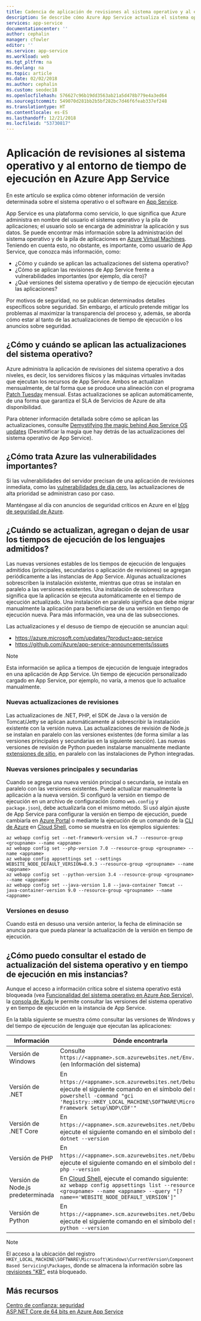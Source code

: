 ```yaml
---
title: Cadencia de aplicación de revisiones al sistema operativo y al entorno de tiempo de ejecución en Azure App Service | Microsoft Docs
description: Se describe cómo Azure App Service actualiza el sistema operativo y los tiempos de ejecución, además de cómo se pueden obtener anuncios de actualización.
services: app-service
documentationcenter: ''
author: cephalin
manager: cfowler
editor: ''
ms.service: app-service
ms.workload: web
ms.tgt_pltfrm: na
ms.devlang: na
ms.topic: article
ms.date: 02/02/2018
ms.author: cephalin
ms.custom: seodec18
ms.openlocfilehash: 576627c96b19dd3563ab21a5d478b779e4a3ed64
ms.sourcegitcommit: 549070d281bb2b5bf282bc7d46f6feab337ef248
ms.translationtype: HT
ms.contentlocale: es-ES
ms.lasthandoff: 12/21/2018
ms.locfileid: "53730817"
---
```

# <a name="os-and-runtime-patching-in-azure-app-service"></a>Aplicación de revisiones al sistema operativo y al entorno de tiempo de ejecución en Azure App Service

En este artículo se explica cómo obtener información de versión determinada sobre el sistema operativo o el software en [App Service](overview.md). 

App Service es una plataforma como servicio, lo que significa que Azure administra en nombre del usuario el sistema operativo y la pila de aplicaciones; el usuario solo se encarga de administrar la aplicación y sus datos. Se puede encontrar más información sobre la administración del sistema operativo y de la pila de aplicaciones en [Azure Virtual Machines](https://docs.microsoft.com/azure/virtual-machines/). Teniendo en cuenta esto, no obstante, es importante, como usuario de App Service, que conozca más información, como:

-   ¿Cómo y cuándo se aplican las actualizaciones del sistema operativo?
-   ¿Cómo se aplican las revisiones de App Service frente a vulnerabilidades importantes (por ejemplo, día cero)?
-   ¿Qué versiones del sistema operativo y de tiempo de ejecución ejecutan las aplicaciones?

Por motivos de seguridad, no se publican determinados detalles específicos sobre seguridad. Sin embargo, el artículo pretende mitigar los problemas al maximizar la transparencia del proceso y, además, se aborda cómo estar al tanto de las actualizaciones de tiempo de ejecución o los anuncios sobre seguridad.

## <a name="how-and-when-are-os-updates-applied"></a>¿Cómo y cuándo se aplican las actualizaciones del sistema operativo?

Azure administra la aplicación de revisiones del sistema operativo a dos niveles, es decir, los servidores físicos y las máquinas virtuales invitadas que ejecutan los recursos de App Service. Ambos se actualizan mensualmente, de tal forma que se produce una alineación con el programa [Patch Tuesday](https://technet.microsoft.com/security/bulletins.aspx) mensual. Estas actualizaciones se aplican automáticamente, de una forma que garantiza el SLA de Servicios de Azure de alta disponibilidad. 

Para obtener información detallada sobre cómo se aplican las actualizaciones, consulte [Demystifying the magic behind App Service OS updates](https://blogs.msdn.microsoft.com/appserviceteam/2018/01/18/demystifying-the-magic-behind-app-service-os-updates/) (Desmitificar la magia que hay detrás de las actualizaciones del sistema operativo de App Service).

## <a name="how-does-azure-deal-with-significant-vulnerabilities"></a>¿Cómo trata Azure las vulnerabilidades importantes?

Si las vulnerabilidades del servidor precisan de una aplicación de revisiones inmediata, como las [vulnerabilidades de día cero](https://wikipedia.org/wiki/Zero-day_(computing)), las actualizaciones de alta prioridad se administran caso por caso.

Manténgase al día con anuncios de seguridad críticos en Azure en el [blog de seguridad de Azure](https://azure.microsoft.com/blog/topics/security/). 

## <a name="when-are-supported-language-runtimes-updated-added-or-deprecated"></a>¿Cuándo se actualizan, agregan o dejan de usar los tiempos de ejecución de los lenguajes admitidos?

Las nuevas versiones estables de los tiempos de ejecución de lenguajes admitidos (principales, secundarios o aplicación de revisiones) se agregan periódicamente a las instancias de App Service. Algunas actualizaciones sobrescriben la instalación existente, mientras que otras se instalan en paralelo a las versiones existentes. Una instalación de sobrescritura significa que la aplicación se ejecuta automáticamente en el tiempo de ejecución actualizado. Una instalación en paralelo significa que debe migrar manualmente la aplicación para beneficiarse de una versión en tiempo de ejecución nueva. Para más información, vea una de las subsecciones.

Las actualizaciones y el desuso de tiempo de ejecución se anuncian aquí:

- https://azure.microsoft.com/updates/?product=app-service 
- https://github.com/Azure/app-service-announcements/issues

> [!NOTE] 
> Esta información se aplica a tiempos de ejecución de lenguaje integrados en una aplicación de App Service. Un tiempo de ejecución personalizado cargado en App Service, por ejemplo, no varía, a menos que lo actualice manualmente.
>
>

### <a name="new-patch-updates"></a>Nuevas actualizaciones de revisiones

Las actualizaciones de .NET, PHP, el SDK de Java o la versión de Tomcat/Jetty se aplican automáticamente al sobrescribir la instalación existente con la versión nueva. Las actualizaciones de revisión de Node.js se instalan en paralelo con las versiones existentes (de forma similar a las versiones principales y secundarias en la siguiente sección). Las nuevas versiones de revisión de Python pueden instalarse manualmente mediante [extensiones de sitio](https://www.siteextensions.net/packages?q=Tags%3A%22python%22), en paralelo con las instalaciones de Python integradas.

### <a name="new-major-and-minor-versions"></a>Nuevas versiones principales y secundarias

Cuando se agrega una nueva versión principal o secundaria, se instala en paralelo con las versiones existentes. Puede actualizar manualmente la aplicación a la nueva versión. Si configuró la versión en tiempo de ejecución en un archivo de configuración (como `web.config` y `package.json`), debe actualizarla con el mismo método. Si usó algún ajuste de App Service para configurar la versión en tiempo de ejecución, puede cambiarla en [Azure Portal](https://portal.azure.com) o mediante la ejecución de un comando de la [CLI de Azure](https://docs.microsoft.com/cli/azure/get-started-with-azure-cli) en [Cloud Shell](../cloud-shell/overview.md), como se muestra en los ejemplos siguientes:

```azurecli-interactive
az webapp config set --net-framework-version v4.7 --resource-group <groupname> --name <appname>
az webapp config set --php-version 7.0 --resource-group <groupname> --name <appname>
az webapp config appsettings set --settings WEBSITE_NODE_DEFAULT_VERSION=8.9.3 --resource-group <groupname> --name <appname>
az webapp config set --python-version 3.4 --resource-group <groupname> --name <appname>
az webapp config set --java-version 1.8 --java-container Tomcat --java-container-version 9.0 --resource-group <groupname> --name <appname>
```

### <a name="deprecated-versions"></a>Versiones en desuso  

Cuando está en desuso una versión anterior, la fecha de eliminación se anuncia para que pueda planear la actualización de la versión en tiempo de ejecución. 

## <a name="how-can-i-query-os-and-runtime-update-status-on-my-instances"></a>¿Cómo puedo consultar el estado de actualización del sistema operativo y en tiempo de ejecución en mis instancias?  

Aunque el acceso a información crítica sobre el sistema operativo está bloqueada (vea [Funcionalidad del sistema operativo en Azure App Service](operating-system-functionality.md)), la [consola de Kudu](https://github.com/projectkudu/kudu/wiki/Kudu-console) le permite consultar las versiones del sistema operativo y en tiempo de ejecución en la instancia de App Service. 

En la tabla siguiente se muestra cómo consultar las versiones de Windows y del tiempo de ejecución de lenguaje que ejecutan las aplicaciones:

| Información | Dónde encontrarla | 
|-|-|
| Versión de Windows | Consulte `https://<appname>.scm.azurewebsites.net/Env.cshtml` (en Información del sistema) |
| Versión de .NET | En `https://<appname>.scm.azurewebsites.net/DebugConsole`, ejecute el siguiente comando en el símbolo del sistema: <br>`powershell -command "gci 'Registry::HKEY_LOCAL_MACHINE\SOFTWARE\Microsoft\Net Framework Setup\NDP\CDF'"` |
| Versión de .NET Core | En `https://<appname>.scm.azurewebsites.net/DebugConsole`, ejecute el siguiente comando en el símbolo del sistema: <br> `dotnet --version` |
| Versión de PHP | En `https://<appname>.scm.azurewebsites.net/DebugConsole`, ejecute el siguiente comando en el símbolo del sistema: <br> `php --version` |
| Versión de Node.js predeterminada | En [Cloud Shell](../cloud-shell/overview.md), ejecute el comando siguiente: <br> `az webapp config appsettings list --resource-group <groupname> --name <appname> --query "[?name=='WEBSITE_NODE_DEFAULT_VERSION']"` |
| Versión de Python | En `https://<appname>.scm.azurewebsites.net/DebugConsole`, ejecute el siguiente comando en el símbolo del sistema: <br> `python --version` |  

> [!NOTE]  
> El acceso a la ubicación del registro `HKEY_LOCAL_MACHINE\SOFTWARE\Microsoft\Windows\CurrentVersion\Component Based Servicing\Packages`, donde se almacena la información sobre las [revisiones "KB"](https://docs.microsoft.com/security-updates/SecurityBulletins/securitybulletins), está bloqueado.
>
>

## <a name="more-resources"></a>Más recursos

[Centro de confianza: seguridad](https://www.microsoft.com/en-us/trustcenter/security)  
[ASP.NET Core de 64 bits en Azure App Service](https://gist.github.com/glennc/e705cd85c9680d6a8f1bdb62099c7ac7)

